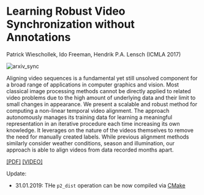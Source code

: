 # Learning Robust Video Synchronization without Annotations
Patrick Wieschollek, Ido Freeman, Hendrik P.A. Lensch (ICMLA 2017)

![arxiv_sync](https://user-images.githubusercontent.com/6756603/32963993-fe8aeeba-cbd1-11e7-9c98-0ff1a3961d63.jpg)

Aligning video sequences is a fundamental yet still unsolved component for a broad range of applications in computer graphics and vision. Most classical image processing methods cannot be directly applied to related video problems due to the high amount of underlying data and their limit to small changes in appearance. We present a scalable and robust method for computing a non-linear temporal video alignment. The approach autonomously manages its training data for learning a meaningful representation in an iterative procedure each time increasing its own knowledge. It leverages on the nature of the videos themselves to remove the need for manually created labels. While previous alignment methods similarly consider weather conditions, season and illumination, our approach is able to align videos from data recorded months apart.

[[PDF]](https://arxiv.org/abs/1610.05985) [[VIDEO]](https://youtu.be/ep4wHAAef_k)


Update:

- 31.01.2019: THe `p2_dist` operation can be now compiled via [CMake](https://github.com/PatWie/tensorflow-cmake)